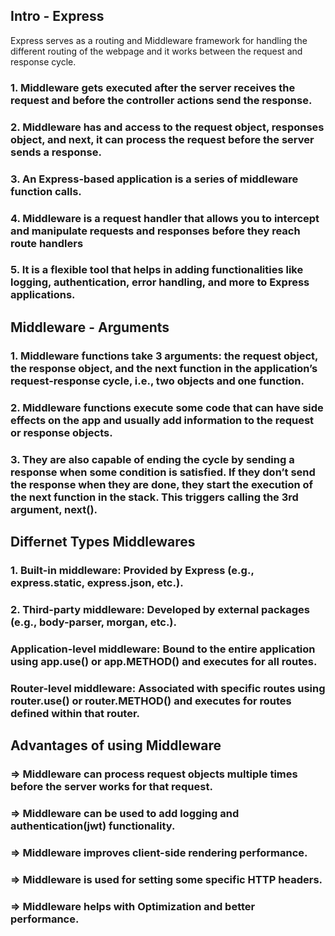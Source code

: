 ## Intro - Express
Express serves as a routing and Middleware framework for handling the different routing of the webpage and it works between the request and response cycle.

### 1. Middleware gets executed after the server receives the request and before the controller actions send the response. 
### 2. Middleware has and access to the request object, responses object, and next, it can process the request before the server sends a response.
### 3. An Express-based application is a series of middleware function calls.

### 4. Middleware is a request handler that allows you to intercept and manipulate requests and responses before they reach route handlers

### 5. It is a flexible tool that helps in adding functionalities like logging, authentication, error handling, and more to Express applications. 

## Middleware - Arguments

### 1. Middleware functions take 3 arguments: the request object, the response object, and the next function in the application’s request-response cycle, i.e., two objects and one function.

### 2. Middleware functions execute some code that can have side effects on the app and usually add information to the request or response objects.

### 3. They are also capable of ending the cycle by sending a response when some condition is satisfied. If they don’t send the response when they are done, they start the execution of the next function in the stack. This triggers calling the 3rd argument, next().


## Differnet Types Middlewares
### 1. Built-in middleware: Provided by Express (e.g., express.static, express.json, etc.).
### 2. Third-party middleware: Developed by external packages (e.g., body-parser, morgan, etc.).
### Application-level middleware: Bound to the entire application using app.use() or app.METHOD() and executes for all routes.
### Router-level middleware: Associated with specific routes using router.use() or router.METHOD() and executes for routes defined within that router.


## Advantages of using Middleware
### => Middleware can process request objects multiple times before the server works for that request.
### => Middleware can be used to add logging and authentication(jwt) functionality.
### => Middleware improves client-side rendering performance.
### => Middleware is used for setting some specific HTTP headers.
### => Middleware helps with Optimization and better performance.
